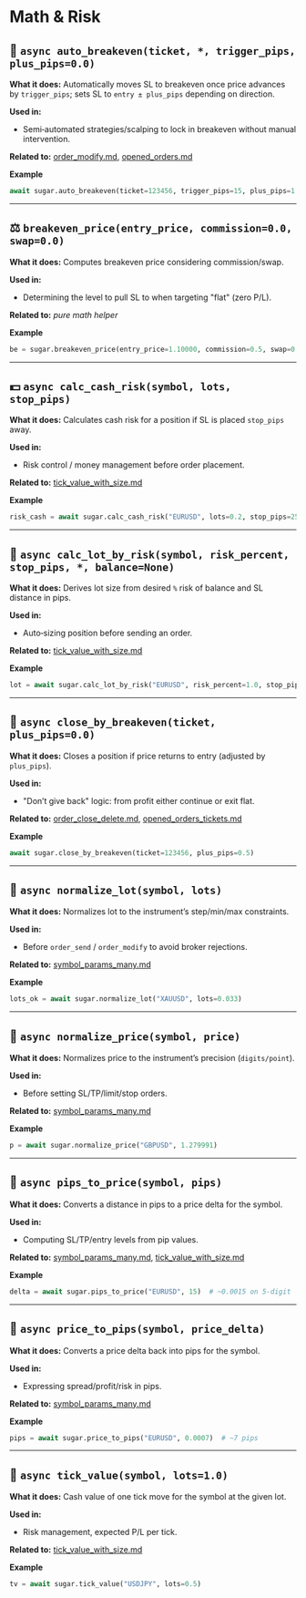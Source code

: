 # Math & Risk

## 🤖 `async auto_breakeven(ticket, *, trigger_pips, plus_pips=0.0)`

**What it does:** Automatically moves SL to breakeven once price advances by `trigger_pips`;
sets SL to `entry ± plus_pips` depending on direction.

**Used in:**

* Semi‑automated strategies/scalping to lock in breakeven without manual intervention.

**Related to:** [order_modify.md](../MT4Account/Trading_Actions/order_modify.md), [opened_orders.md](../MT4Account/Orders_Positions_History/opened_orders.md)

**Example**

```python
await sugar.auto_breakeven(ticket=123456, trigger_pips=15, plus_pips=1.0)
```

---

## ⚖️ `breakeven_price(entry_price, commission=0.0, swap=0.0)`

**What it does:** Computes breakeven price considering commission/swap.

**Used in:**

* Determining the level to pull SL to when targeting "flat" (zero P/L).

**Related to:** *pure math helper*

**Example**

```python
be = sugar.breakeven_price(entry_price=1.10000, commission=0.5, swap=0.0)
```

---

## 💵 `async calc_cash_risk(symbol, lots, stop_pips)`

**What it does:** Calculates cash risk for a position if SL is placed `stop_pips` away.

**Used in:**

* Risk control / money management before order placement.

**Related to:** [tick_value_with_size.md](../MT4Account/Market_quota_symbols/tick_value_with_size.md)

**Example**

```python
risk_cash = await sugar.calc_cash_risk("EURUSD", lots=0.2, stop_pips=25)
```

---

## 🧮 `async calc_lot_by_risk(symbol, risk_percent, stop_pips, *, balance=None)`

**What it does:** Derives lot size from desired `%` risk of balance and SL distance in pips.

**Used in:**

* Auto‑sizing position before sending an order.

**Related to:** [tick_value_with_size.md](../MT4Account/Market_quota_symbols/tick_value_with_size.md)

**Example**

```python
lot = await sugar.calc_lot_by_risk("EURUSD", risk_percent=1.0, stop_pips=20, balance=None)
```

---

## 🧷 `async close_by_breakeven(ticket, plus_pips=0.0)`

**What it does:** Closes a position if price returns to entry (adjusted by `plus_pips`).

**Used in:**

* "Don’t give back" logic: from profit either continue or exit flat.

**Related to:** [order_close_delete.md](../MT4Account/Trading_Actions/order_close_delete.md), [opened_orders_tickets.md](../MT4Account/Orders_Positions_History/opened_orders_tickets.md)

**Example**

```python
await sugar.close_by_breakeven(ticket=123456, plus_pips=0.5)
```

---

## 🧯 `async normalize_lot(symbol, lots)`

**What it does:** Normalizes lot to the instrument’s step/min/max constraints.

**Used in:**

* Before `order_send` / `order_modify` to avoid broker rejections.

**Related to:** [symbol_params_many.md](../MT4Account/Market_quota_symbols/symbol_params_many.md)

**Example**

```python
lots_ok = await sugar.normalize_lot("XAUUSD", lots=0.033)
```

---

## 🎯 `async normalize_price(symbol, price)`

**What it does:** Normalizes price to the instrument’s precision (`digits/point`).

**Used in:**

* Before setting SL/TP/limit/stop orders.

**Related to:** [symbol_params_many.md](../MT4Account/Market_quota_symbols/symbol_params_many.md)

**Example**

```python
p = await sugar.normalize_price("GBPUSD", 1.279991)
```

---

## 📏 `async pips_to_price(symbol, pips)`

**What it does:** Converts a distance in pips to a price delta for the symbol.

**Used in:**

* Computing SL/TP/entry levels from pip values.

**Related to:** [symbol_params_many.md](../MT4Account/Market_quota_symbols/symbol_params_many.md), [tick_value_with_size.md](../MT4Account/Market_quota_symbols/tick_value_with_size.md)

**Example**

```python
delta = await sugar.pips_to_price("EURUSD", 15)  # ~0.0015 on 5-digit
```

---

## 🔁 `async price_to_pips(symbol, price_delta)`

**What it does:** Converts a price delta back into pips for the symbol.

**Used in:**

* Expressing spread/profit/risk in pips.

**Related to:** [symbol_params_many.md](../MT4Account/Market_quota_symbols/symbol_params_many.md)

**Example**

```python
pips = await sugar.price_to_pips("EURUSD", 0.0007)  # ~7 pips
```

---

## 🎫 `async tick_value(symbol, lots=1.0)`

**What it does:** Cash value of one tick move for the symbol at the given lot.

**Used in:**

* Risk management, expected P/L per tick.

**Related to:** [tick_value_with_size.md](../MT4Account/Market_quota_symbols/tick_value_with_size.md)

**Example**

```python
tv = await sugar.tick_value("USDJPY", lots=0.5)
```
